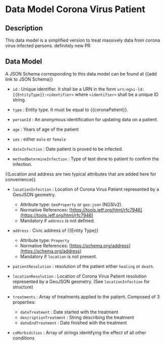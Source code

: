 # Data Model Corona Virus Patient

## Description

This data model is a simplified version to treat massively data from corona virus infected persons.
definitely new PR

## Data Model

A JSON Schema corresponding to this data model can be found at
{{add link to JSON Schema}}

-   `id` : Unique identifier. It shall be a URN in the form
    `urn:ngsi-ld:{{EntityType}}:<identifier>` where `<identifier>` shall be a
    unique ID string.

-   `type` : Entity type. It must be equal to {{coronaPatient}}.

-   `personId` : An anonymous identification for updating data on a patient.

-   `age` : Years of age of the patient

-   `sex` : either `male` or `female`

-   `dateInfection` : Date patient is proved to be infected.

-   `methodDetermineInfection` : Type of test done to patient to confirm the infection. 

{{Location and address are two typical attributes that are added here for convenience}}

-   `locationInfection` : Location of Corona Virus Patient represented by a GeoJSON geometry.

    -   Attribute type: `GeoProperty` or `geo:json` (NGSIv2).
    -   Normative References:
        [https://tools.ietf.org/html/rfc7946](https://tools.ietf.org/html/rfc7946)
    -   Mandatory if `address` is not defined.

-   `address` : Civic address of {{Entity Type}}

    -   Attribute type: `Property`
    -   Normative References:
        [https://schema.org/address](https://schema.org/address)
    -   Mandatory if `location` is not present.

-   `patientResolution` : resolution of the patient either `healing` or `death`.

-   `locationResolution` : Location of Corona Virus Patient resolution represented by a GeoJSON geometry.
 (See `locationInfection` for structure) 
 
-   `treatments` : Array of treatments applied to the patient. Composed of 3 properties:
      - `dateTreatment` : Date started with the treatment
      - `descriptionTreatment` : String describing the treatment
      - `dateEndTreatment` : Date finished with the treatment

-   `coMorbidities` : Array of strings identifying the effect of all other conditions